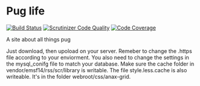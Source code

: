 Pug life
=======
[![Build Status](https://travis-ci.org/EmilSjunnesson/puglife.svg)](https://travis-ci.org/EmilSjunnesson/puglife)
[![Scrutinizer Code Quality](https://scrutinizer-ci.com/g/EmilSjunnesson/puglife/badges/quality-score.png?b=master)](https://scrutinizer-ci.com/g/EmilSjunnesson/puglife/?branch=master)
[![Code Coverage](https://scrutinizer-ci.com/g/EmilSjunnesson/puglife/badges/coverage.png?b=master)](https://scrutinizer-ci.com/g/EmilSjunnesson/puglife/?branch=master)

A site about all things pug

Just download, then upoload on your server. Remeber to change the .https file according to your enviorment. You also need to change the settings in the mysql_conifg file to match your database. Make sure the cache folder in vendor/emsf14/rss/scr/library is writable. The file style.less.cache is also writeable. It's in the folder webroot/css/anax-grid.  
